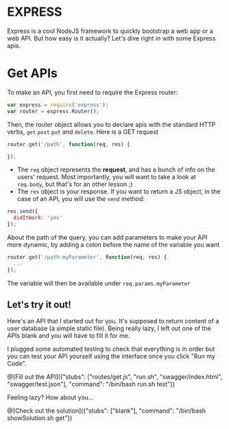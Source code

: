 # EXPRESS

Express is a cool NodeJS framework to quickly bootstrap a web app or a web API. But how easy is it actually? Let's dive right in with some Express apis.

# Get APIs

To make an API, you first need to require the Express router:

```javascript
var express = require('express');
var router = express.Router();
```

Then, the router object allows you to declare apis with the standard HTTP verbs, `get` `post` `put` and `delete`. Here is a GET request

```javascript
router.get('/path', function(req, res) {

});
```

* The `req` object represents the **request**, and has a bunch of info on the users' request. Most importantly, you will want to take a look at `req.body`, but that's for an other lesson ;)
* The `res` object is your response. If you want to return a JS object, in the case of an API, you will use the `send` method:

```javascript
res.send({
  didItWork: 'yes'
});

```

About the path of the query, you can add parameters to make your API more dynamic, by adding a colon before the name of the variable you want

```javascript
router.get('/path:myParameter', function(req, res) {
  ...
});
```

The variable will then be available under `req.params.myParameter`

## Let's try it out!

Here's an API that I started out for you. It's supposed to return content of a user database (a simple static file). Being really lazy, I left out one of the APIs blank and you will have to fill it for me.

I plugged some automated testing to check that everything is in order but you can test your API yourself using the interface once you click "Run my Code".

@[Fill out the API]({"stubs": ["routes/get.js", "run.sh", "swagger/index.html", "swagger/test.json"], "command": "/bin/bash run.sh test"})

Feeling lazy? How about you...

@[Check out the solution]({"stubs": ["blank"], "command": "/bin/bash showSolution.sh get"})
